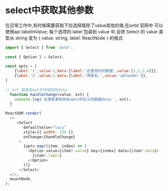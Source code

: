 # select中获取其他参数

在日常工作中,有时候需要获取下拉选择框除了value其他的值,在antd 官网中 可以使用api labelInValue; 每个选项的 label 包装到 value 中,会把 Select 的 value 类型从 string 变为 { value: string, label: ReactNode } 的格式

```js
import { Select } from 'antd';
 
const { Option } = Select;
 
const opts = [
    {label:'1',value:1,data:{label:'这里用你的数据',value:[1,2,3,4]}},
    {label:'2',value:2,data:{label:'博客名:',value:'qdleader'}},
]
 
// evt 就是在opt中中绑定的data
  function handleChange(value, evt) {
    console.log('这里能拿到你在opts中定义的数据data:', evt);
  }
 
ReactDOM.render(
  <>
     <Select
        defaultValue="lucy"
        style={{ width: 120 }}
        onChange={handleChange}
      >
        {opts.map((item, index) => (
          <Option value={item?.value} key={index} data={item?.data}>
            {item?.label}
          </Option>
        ))}
      </Select>
  </>,
  mountNode,
);

```